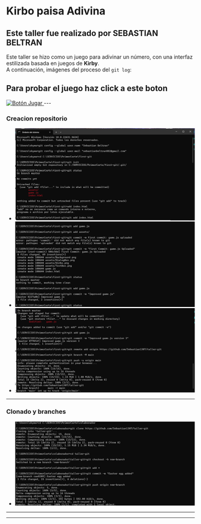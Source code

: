 # Kirbo paisa Adivina 

## Este taller fue realizado por SEBASTIAN BELTRAN

Este taller se hizo como un juego para adivinar un número, con una interfaz estilizada basada en juegos de **Kirby**.  
A continuación, imágenes del proceso del `git log`:

## Para probar el juego haz click a este boton
<a href="[https://tu-url-aqui.com](https://kirbopaisaadivina.vercel.app/)" target="_blank">
  <img src="https://img.shields.io/badge/Jugar%20ahora-Kirby%20Game-pink?style=for-the-badge&logo=kirby" alt="Botón Jugar" />
</a>
---

###  Creacion repositorio

- ![Imagen 1](assets/1.jpg)
- ![Imagen 2](assets/2.jpg)
- ![Imagen 3](assets/3.jpg)

---

### Clonado y branches

- ![Imagen 4](assets/CloneYBranches.jpg)

---

---

